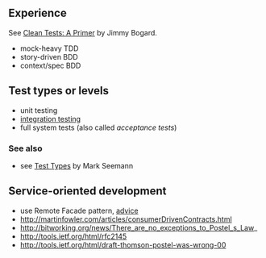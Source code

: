 ## Experience

See [Clean Tests: A Primer](https://lostechies.com/jimmybogard/2015/01/29/clean-tests-a-primer/) by Jimmy Bogard.

* mock-heavy TDD
* story-driven BDD
* context/spec BDD

## Test types or levels

* unit testing
* [integration testing](integration-tests.md)
* full system tests (also called _acceptance tests_)

### See also

* see [Test Types](http://blogs.msdn.com/b/ploeh/archive/2006/08/27/727211.aspx) by Mark Seemann

## Service-oriented development

* use Remote Facade pattern, [advice](http://blogs.msdn.com/b/ploeh/archive/2006/08/17/speakingattechedbarcelona.aspx#706320)
* http://martinfowler.com/articles/consumerDrivenContracts.html
* http://bitworking.org/news/There_are_no_exceptions_to_Postel_s_Law_
* http://tools.ietf.org/html/rfc2145
* http://tools.ietf.org/html/draft-thomson-postel-was-wrong-00
